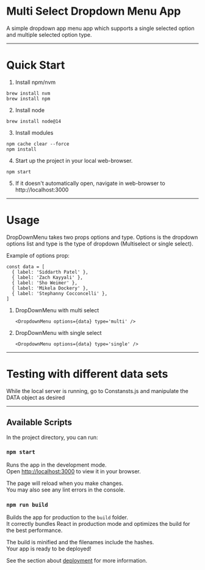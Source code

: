 # Multi Select Dropdown Menu App
A simple dropdown app menu app which supports a single selected option and multiple selected option type.

---
# Quick Start
1. Install npm/nvm
```
brew install nvm 
brew install npm
```

2. Install node
```
brew install node@14
```
3. Install modules
```
npm cache clear --force
npm install
```
4. Start up the project in your local web-browser.
```
npm start
```
5. If it doesn't automatically open, navigate in web-browser to http://localhost:3000
---

# Usage
DropDownMenu takes two props options and type. Options is the dropdown options list and type is the type of dropdown (Multiselect or single select). 

Example of options prop:
```
const data = [
  { label: 'Siddarth Patel' },
  { label: 'Zach Kayyali' },
  { label: 'Sho Weimer' },
  { label: 'Mikela Dockery' },
  { label: 'Stephanny Cocconcelli' },
]

```

1. DropDownMenu with multi select
    ```
    <DropdownMenu options={data} type='multi' />
    ```
2. DropDownMenu with single select
    ```
    <DropdownMenu options={data} type='single' />
    ```
---

# Testing with different data sets
While the local server is running, go to Constansts.js and manipulate the DATA object as desired


---
## Available Scripts

In the project directory, you can run:

### `npm start`

Runs the app in the development mode.\
Open [http://localhost:3000](http://localhost:3000) to view it in your browser.

The page will reload when you make changes.\
You may also see any lint errors in the console.

### `npm run build`

Builds the app for production to the `build` folder.\
It correctly bundles React in production mode and optimizes the build for the best performance.

The build is minified and the filenames include the hashes.\
Your app is ready to be deployed!

See the section about [deployment](https://facebook.github.io/create-react-app/docs/deployment) for more information.

